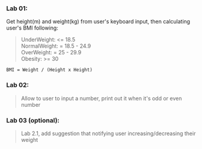 ### Lab 01:
Get height(m) and weight(kg) from user's keyboard input, then calculating user's BMI following:
> UnderWeight: <= 18.5 <br>
> NormalWeight: = 18.5 - 24.9 <br>
> OverWeight: = 25 - 29.9 <br>
> Obesity: >= 30

```
BMI = Weight / (Height x Height)
```

### Lab 02:
> Allow to user to input a number, print out it when it's odd or even number

### Lab 03 (optional):
> Lab 2.1, add suggestion that notifying user increasing/decreasing their weight